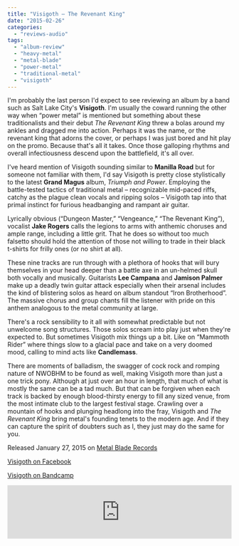 ```yaml
---
title: "Visigoth – The Revenant King"
date: "2015-02-26"
categories: 
  - "reviews-audio"
tags: 
  - "album-review"
  - "heavy-metal"
  - "metal-blade"
  - "power-metal"
  - "traditional-metal"
  - "visigoth"
---
```


I'm probably the last person I'd expect to see reviewing an album by a band such as Salt Lake City's **Visigoth**. I'm usually the coward running the other way when “power metal” is mentioned but something about these traditionalists and their debut _The Revenant King_ threw a bolas around my ankles and dragged me into action. Perhaps it was the name, or the revenant king that adorns the cover, or perhaps I was just bored and hit play on the promo. Because that's all it takes. Once those galloping rhythms and overall infectiousness descend upon the battlefield, it's all over.

I've heard mention of Visigoth sounding similar to **Manilla Road** but for someone not familiar with them, I'd say Visigoth is pretty close stylistically to the latest **Grand Magus** album, _Triumph and Power_. Employing the battle-tested tactics of traditional metal – recognizable mid-paced riffs, catchy as the plague clean vocals and ripping solos – Visigoth tap into that primal instinct for furious headbanging and rampant air guitar.

Lyrically obvious (“Dungeon Master,” “Vengeance,” “The Revenant King”), vocalist **Jake Rogers** calls the legions to arms with anthemic choruses and ample range, including a little grit. That he does so without too much falsetto should hold the attention of those not willing to trade in their black t-shirts for frilly ones (or no shirt at all).

These nine tracks are run through with a plethora of hooks that will bury themselves in your head deeper than a battle axe in an un-helmed skull both vocally and musically. Guitarists **Lee Campana** and **Jamison Palmer** make up a deadly twin guitar attack especially when their arsenal includes the kind of blistering solos as heard on album standout “Iron Brotherhood”. The massive chorus and group chants fill the listener with pride on this anthem analogous to the metal community at large.

There's a rock sensibility to it all with somewhat predictable but not unwelcome song structures. Those solos scream into play just when they're expected to. But sometimes Visigoth mix things up a bit. Like on “Mammoth Rider” where things slow to a glacial pace and take on a very doomed mood, calling to mind acts like **Candlemass**.

There are moments of balladism, the swagger of cock rock and romping nature of NWOBHM to be found as well, making Visigoth more than just a one trick pony. Although at just over an hour in length, that much of what is mostly the same can be a tad much. But that can be forgiven when each track is backed by enough blood-thirsty energy to fill any sized venue, from the most intimate club to the largest festival stage. Crawling over a mountain of hooks and plunging headlong into the fray, Visigoth and _The Revenant King_ bring metal's founding tenets to the modern age. And if they can capture the spirit of doubters such as I, they just may do the same for you.

Released January 27, 2015 on [Metal Blade Records](http://www.metalblade.com/us/artists/visigoth/)

[Visigoth on Facebook](https://www.facebook.com/visigothofficial)

[Visigoth on Bandcamp](https://visigoth.bandcamp.com/)

<iframe style="border: 0; width: 100%; height: 120px;" src="https://bandcamp.com/EmbeddedPlayer/track=3025778247/size=large/bgcol=ffffff/linkcol=0687f5/tracklist=false/artwork=small/transparent=true/" width="300" height="150" seamless=""><a href="http://visigoth.bandcamp.com/track/dungeon-master">Dungeon Master by Visigoth</a></iframe>
